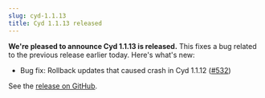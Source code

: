 ```yaml
---
slug: cyd-1.1.13
title: Cyd 1.1.13 released
---
```


**We're pleased to announce Cyd 1.1.13 is released.** This fixes a bug related to the previous release earlier today. Here's what's new:

- Bug fix: Rollback updates that caused crash in Cyd 1.1.12 ([#532](https://github.com/lockdown-systems/cyd/pull/532))

See the [release on GitHub](https://github.com/lockdown-systems/cyd/releases/tag/v1.1.13).

<!-- truncate -->
